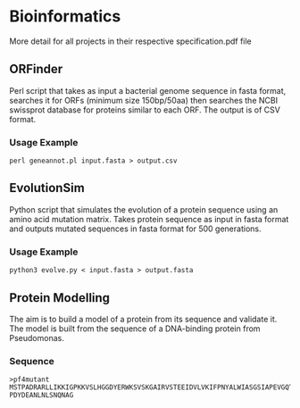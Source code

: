 # Bioinformatics

More detail for all projects in their respective specification.pdf file

## ORFinder

Perl script that takes as input a bacterial genome sequence in fasta format, searches it for ORFs (minimum size 150bp/50aa) then searches the NCBI swissprot database for proteins similar to each ORF. The output is of CSV format.

### Usage Example
```
perl geneannot.pl input.fasta > output.csv

```

## EvolutionSim

Python script that simulates the evolution of a protein sequence using an amino acid mutation matrix. Takes protein sequence as input in fasta format and outputs mutated sequences in fasta format for 500 generations.

### Usage Example
```
python3 evolve.py < input.fasta > output.fasta

```
## Protein Modelling 

The aim is to build a model of a protein from its sequence and validate it. The model is built from the sequence of a DNA-binding protein from Pseudomonas.

### Sequence
```
>pf4mutant
MSTPADRARLLIKKIGPKKVSLHGGDYERWKSVSKGAIRVSTEEIDVLVKIFPNYALWIASGSIAPEVGQTS
PDYDEANLNLSNQNAG
```


